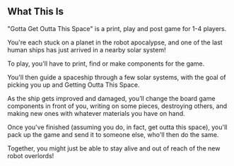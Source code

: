 ## What This Is
"Gotta Get Outta This Space" is a print, play and post game for 1-4 players.

You're each stuck on a planet in the robot apocalypse, and one of the last human ships has just arrived in a nearby solar system!

To play, you'll have to print, find or make components for the game.

You'll then guide a spaceship through a few solar systems, with the goal of picking you up and Getting Outta This Space.

As the ship gets improved and damaged, you’ll change the board game components in front of you, writing on some pieces, destroying others, and making new ones with whatever materials you have on hand.

Once you've finished (assuming you do, in fact, get outta this space), you'll pack up the game and send it to someone else, who'll then do the same.

Together, you might just be able to stay alive and out of reach of the new robot overlords!
